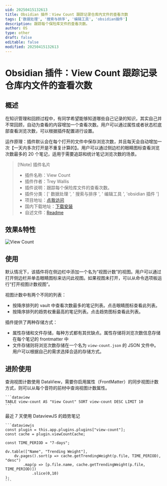 ```yaml
---
uid: 20250415132613
title: Obsidian 插件：View Count 跟踪记录仓库内文件的查看次数
tags: ['数据处理', '搜索与排序', '编辑工具', 'obsidian插件']
description: 跟踪每个保险库文件的查看次数。
author: OS
type: other
draft: false
editable: false
modified: 20250415132613
---
```


# Obsidian 插件：View Count 跟踪记录仓库内文件的查看次数

## 概述

在知识管理和回顾过程中，有同学希望能够知道哪些自己记录的知识，其实自己并不常回顾，自动为查看的内容增加一个查看次数。用户可以通过属性或者状态栏底部查看浏览次数，可以根据插件配置进行设置。

运作原理：插件默认会在每个打开的文件中保存浏览次数，并且每天会自动增加一次【一天内多次打开是不重复计算的】。用户可以通过侧边栏的眼睛图标查看浏览次数最多的 20 个笔记，适用于需要追踪和统计笔记浏览次数的场景。

> [!Note] 插件名片
> - 插件名称：View Count
> - 插件作者：Trey Wallis
> - 插件说明：跟踪每个保险库文件的查看次数。
> - 插件分类：[' 数据处理 ', ' 搜索与排序 ', ' 编辑工具 ', 'obsidian 插件 ']
> - 项目地址：[点我访问](https://github.com/trey-wallis/obsidian-view-count)
> - 国内下载地址：[下载安装](https://pkmer.cn/products/plugin/pluginMarket/?view-count)
> - 自述文件：[Readme](https://ghproxy.net/https://raw.githubusercontent.com/decaf-dev/obsidian-view-count/master/README.md)

## 效果&特性

![View Count](https://cdn.pkmer.cn/covers/view-count.gif!pkmer)

## 使用

默认情况下，该插件将在侧边栏中添加一个名为“视图计数”的视图。用户可以通过打开侧边栏并单击眼睛图标来访问此视图。如果视图未打开，可以从命令选项板运行“打开视图计数视图”。

视图计数中有两个不同的列表：

- 按降序排列的 vault 中查看次数最多的笔记列表。点击眼睛图标查看此列表。
- 按降序排列的趋势权重最高的笔记列表。点击趋势图标查看此列表。

插件提供了两种存储方式：

- 属性存储和文件存储，每种方式都有其优缺点。属性存储将浏览次数信息存储在每个笔记的 frontmatter 中
- 文件存储则将浏览次数存储在一个名为 `view-count.json` 的 JSON 文件中。用户可以根据自己的需求选择合适的存储方式。

## 进阶使用

查询视图计数使用 DataView，需要你启用属性（FrontMatter）的同步视图计数方式，则可以从每个音符的前材中查询视图计数属性。

````
```dataview
TABLE view-count AS "View Count" SORT view-count DESC LIMIT 10
```
````

最近 7 天使用 DataviewJS 的趋势笔记

````
```dataviewjs
const plugin = this.app.plugins.plugins["view-count"];
const cache = plugin.viewCountCache;

const TIME_PERIOD = "7-days";

dv.table(["Name", "Trending Weight"],
    dv.pages().sort(p => cache.getTrendingWeight(p.file, TIME_PERIOD), "desc")
        .map(p => [p.file.name, cache.getTrendingWeight(p.file, TIME_PERIOD)])
	        .slice(0,10)
);
```
````